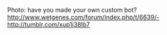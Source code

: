Photo: have you made your own custom bot? http://www.wetgenes.com/forum/index.php/t/6639/- http://tumblr.com/xup1i38lb7